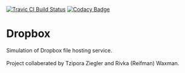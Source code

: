 [![Travic CI Build Status](https://travis-ci.org/tziporaziegler/Dropbox.png?branch=master)](https://travis-ci.org/tziporaziegler/Dropbox)
[![Codacy Badge](https://api.codacy.com/project/badge/Grade/a95914b5430e4841a767a3ca89bdb2f5)](https://www.codacy.com/app/tziporaziegler/Dropbox?utm_source=github.com&amp;utm_medium=referral&amp;utm_content=tziporaziegler/Dropbox&amp;utm_campaign=Badge_Grade)

# Dropbox

Simulation of Dropbox file hosting service.
<br />
<br />
Project collaberated by Tzipora Ziegler and Rivka (Reifman) Waxman.
